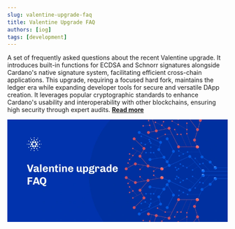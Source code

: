 ```yaml
---
slug: valentine-upgrade-faq
title: Valentine Upgrade FAQ
authors: [iog]
tags: [development]
---
```


A set of frequently asked questions about the recent Valentine upgrade. It introduces built-in functions for ECDSA and Schnorr signatures alongside Cardano's native signature system, facilitating efficient cross-chain applications. This upgrade, requiring a focused hard fork, maintains the ledger era while expanding developer tools for secure and versatile DApp creation. It leverages popular cryptographic standards to enhance Cardano's usability and interoperability with other blockchains, ensuring high security through expert audits. [**Read more**](https://iohk.io/en/blog/posts/2023/02/27/valentine-upgrade-faq/)

![Valentine Upgrade FAQ](./banner.webp)